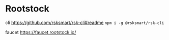 # Rootstock

cli https://github.com/rsksmart/rsk-cli#readme
`npm i -g @rsksmart/rsk-cli`

faucet
https://faucet.rootstock.io/
